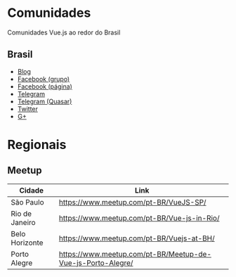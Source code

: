 # Comunidades
Comunidades Vue.js ao redor do Brasil

## Brasil
- [Blog](http://www.vuejs-brasil.com.br)
- [Facebook (grupo)](https://www.facebook.com/groups/vuejsbr/)
- [Facebook (página)](https://www.facebook.com/vuejsbrasil/)
- [Telegram](https://t.me/vuejsbrasil)
- [Telegram (Quasar)](https://t.me/quasarframeworkbrasil)
- [Twitter](https://t.me/quasarframeworkbrasil)
- [G+](https://plus.google.com/communities/104012886918830494146)

# Regionais
## Meetup

Cidade | Link
------ | ----
São Paulo | https://www.meetup.com/pt-BR/VueJS-SP/
Rio de Janeiro | https://www.meetup.com/pt-BR/Vue-js-in-Rio/
Belo Horizonte | https://www.meetup.com/pt-BR/Vuejs-at-BH/
Porto Alegre | https://www.meetup.com/pt-BR/Meetup-de-Vue-js-Porto-Alegre/
